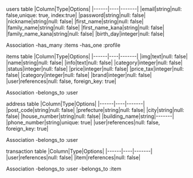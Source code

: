 users  table
|Column|Type|Options|
|------|----|-------|
|email|string|null: false,unique: true, index:true|
|password|string|null: false|
|nickname|string|null: false|
|first_name|string|null: false|
|family_name|string|null: false|
|first_name_kana|string|null: false|
|family_name_kana|string|null: false|
|birth_day|integer|null: false|

Association
-has_many :items
-has_one :profile

items table
|Column|Type|Options|
|------|----|-------|
|img|text|null: false|
|name|string|null: false|
|info|text|null: false|
|category|integer|null: false|
|status|integer|null: false|
|price|integer|null: false|
|price_tax|integer|null: false|
|category|integer|null: false|
|brand|integer|null: false|
|user|references|null: false, foreign_key: true|

Association
-belongs_to :user

address table
|Column|Type|Options|
|------|----|-------|
|post_code|string|null: false|
|prefecture|string|null: false|
|city|string|null: false|
|house_number|string|null: false|
|building_name|string|-------|
|phone_number|string|unique: true|
|user|references|null: false, foreign_key: true|

Association
-belongs_to :user

transaction table
|Column|Type|Options|
|------|----|-------|
|user|references|null: false|
|item|references|null: false|

Association
-belongs_to :user
-belongs_to :item